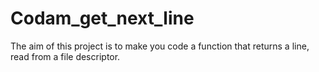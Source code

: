 # Codam_get_next_line
The aim of this project is to make you code a function that returns a line, read from a file descriptor.
